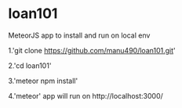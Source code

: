 # loan101
MeteorJS app to install and run on local env

1.'git clone https://github.com/manu490/loan101.git'

2.'cd loan101'

3.'meteor npm install'

4.'meteor' app will run on http://localhost:3000/
